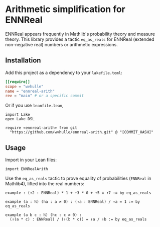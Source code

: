 # Arithmetic simplification for ENNReal

ENNReal appears frequently in Mathlib's probability theory and measure theory. This library provides a tactic `eq_as_reals` for ENNReal (extended non-negative real) numbers or arithmetic expressions. 

## Installation

Add this project as a dependency to your `lakefile.toml`:

```toml
[[require]]
scope = "wvhulle"
name = "ennreal-arith"
rev = "main" # or a specific commit
```

Or if you use `leanfile.lean`, 

```lean
import Lake
open Lake DSL 

require «ennreal-arith» from git
  "https://github.com/wvhulle/ennreal-arith.git" @ "[COMMIT_HASH]"
```


## Usage

Import in your Lean files:

```lean
import ENNRealArith
```

Use the `eq_as_reals` tactic to prove equality of probabilities (`ENNReal` in Mathlib4), lifted into the real numbers:

```lean
example : (↑2 : ENNReal) * 1 + ↑3 * 0 + ↑5 = ↑7 := by eq_as_reals

example (a : ℕ) (ha : a ≠ 0) : (↑a : ENNReal) / ↑a = 1 := by eq_as_reals

example (a b c : ℕ) (hc : c ≠ 0) : 
  (↑(a * c) : ENNReal) / (↑(b * c)) = ↑a / ↑b := by eq_as_reals
```
